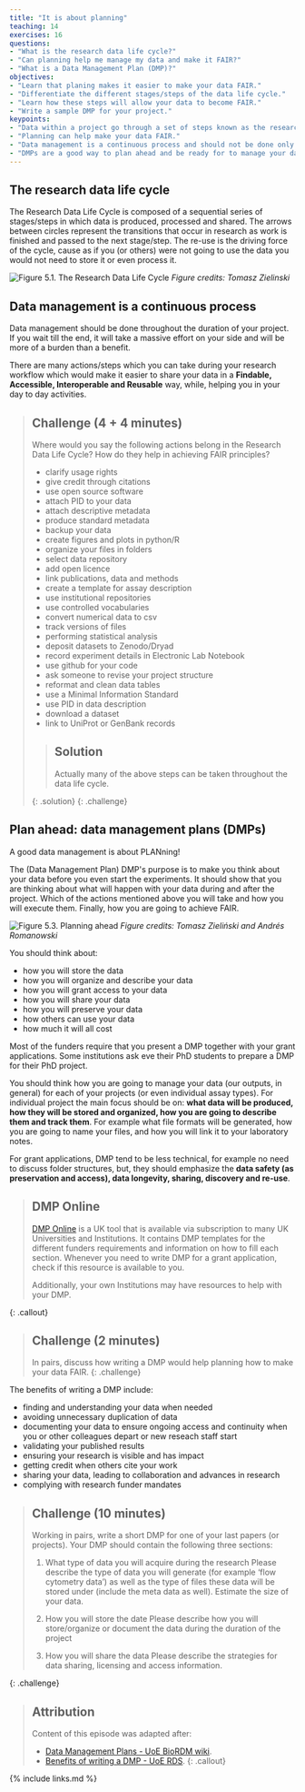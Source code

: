 ```yaml
---
title: "It is about planning"
teaching: 14
exercises: 16
questions:
- "What is the research data life cycle?"
- "Can planning help me manage my data and make it FAIR?"
- "What is a Data Management Plan (DMP)?"
objectives:
- "Learn that planing makes it easier to make your data FAIR."
- "Differentiate the different stages/steps of the data life cycle."
- "Learn how these steps will allow your data to become FAIR."
- "Write a sample DMP for your project."
keypoints:
- "Data within a project go through a set of steps known as the research data life cycle."
- "Planning can help make your data FAIR."
- "Data management is a continuous process and should not be done only at the end of a project."
- "DMPs are a good way to plan ahead and be ready for to manage your data once the project starts."
---
```


## The research data life cycle
The Research Data Life Cycle is composed of a sequential series of stages/steps in which data is produced,
processed and shared.
The arrows between circles represent the transitions that occur in research
as work is finished and passed to the next stage/step.
The re-use is the driving force of the cycle, cause as if you (or others) were
not going to use the data you would not need to store it or even process it.


![Figure 5.1. The Research Data Life Cycle ](../fig/05-research_data_life_cycle.png)
*Figure credits: Tomasz Zielinski*

## Data management is a continuous process
Data management should be done throughout the duration of your project.
If you wait till the end, it will take a massive effort on your side and will be more of a burden than a benefit.

There are many actions/steps which you can take during your research workflow
which would make it easier to share your data in a **Findable, Accessible,
Interoperable and Reusable** way, while, helping
you in your day to day activities.

> ## Challenge (4 + 4 minutes)
> Where would you say the following actions belong in the Research Data Life Cycle?
> How do they help in achieving FAIR principles?
>
> * clarify usage rights
> * give credit through citations
> * use open source software
> * attach PID to your data
> * attach descriptive metadata
> * produce standard metadata
> * backup your data
> * create figures and plots in python/R
> * organize your files in folders
> * select data repository
> * add open licence
> * link publications, data and methods
> * create a template for assay description
> * use institutional repositories
> * use controlled vocabularies
> * convert numerical data to csv
> * track versions of files
> * performing statistical analysis
> * deposit datasets to Zenodo/Dryad
> * record experiment details in Electronic Lab Notebook
> * use github for your code
> * ask someone to revise your project structure
> * reformat and clean data tables
> * use a Minimal Information Standard
> * use PID in data description
> * download a dataset
> * link to UniProt or GenBank records
>
> > ## Solution
> > Actually many of the above steps can be taken throughout the data life cycle.
> >
> {: .solution}
{: .challenge}


## Plan ahead: data management plans (DMPs)
A good data management is about PLANning!

The (Data Management Plan) DMP's purpose is to make you think about your data
before you even start the experiments.
It should show that you are thinking about what will happen
with your data during and after the project. Which of the actions
mentioned above you will take and how you will execute them. Finally,
how you are going to achieve FAIR.

![Figure 5.3. Planning ahead](../fig/05-planning.png)
*Figure credits: Tomasz Zieliński and Andrés Romanowski*

You should think about:
- how you will store the data
- how you will organize and describe your data
- how you will grant access to your data
- how you will share your data
- how you will preserve your data
- how others can use your data
- how much it will all cost

Most of the funders require that you present a DMP together with your grant applications.
Some institutions ask eve their PhD students to prepare a DMP for their PhD project.


You should think how you are going to manage your data (our outputs, in general)
for each of your projects (or even individual assay types). For individual project
the main focus should be on:
**what data will be produced, how they will be stored
and organized, how you are going to describe them and track them**.
For example what file formats will be generated, how you are going to
name your files, and how you will link it to your laboratory notes.

For grant applications, DMP tend to be less technical, for example no need
to discuss folder structures, but, they should emphasize the **data safety
(as preservation and access), data longevity, sharing, discovery and re-use**.

> ## DMP Online
> [DMP Online](https://dmponline.dcc.ac.uk/) is a UK tool that is available via subscription to many UK Universities and Institutions. It contains DMP templates
> for the different funders requirements and information on how to fill each section.
> Whenever you need to write DMP for a grant application, check
> if this resource is available to you.
>
> Additionally, your own Institutions may have resources to help with your DMP.
>
{: .callout}


> ## Challenge (2 minutes)
> In pairs, discuss how writing a DMP would help planning how to make your data FAIR.
{: .challenge}

The benefits of writing a DMP include:
- finding and understanding your data when needed
- avoiding unnecessary duplication of data
- documenting your data to ensure ongoing access and continuity when you or other colleagues depart or new reseach staff start
- validating your published results
- ensuring your research is visible and has impact
- getting credit when others cite your work
- sharing your data, leading to collaboration and advances in research
- complying with research funder mandates

> ## Challenge (10 minutes)
> Working in pairs, write a short DMP for one of your last papers (or projects).
> Your DMP should contain the following three sections:
>
> 1. What type of data you will acquire during the research
> Please describe the type of data you will generate (for example ‘flow cytometry data’) as well as the type of files these data will be stored under (include the meta data as well). Estimate the size of your data.
>
> 2. How you will store the date
> Please describe how you will store/organize or document the data during the duration of the project
>
> 3. How you will share the data
> Please describe the strategies for data sharing, licensing and access information.
>
{: .challenge}



> ## Attribution
> Content of this episode was adapted after:
> - [Data Management Plans - UoE BioRDM wiki](https://www.wiki.ed.ac.uk/display/RDMS/Data+Management+Plans).
> - [Benefits of writing a DMP - UoE RDS](https://www.ed.ac.uk/information-services/research-support/research-data-service/before/benefits-of-writing-a-dmp).
{: .callout}

{% include links.md %}
